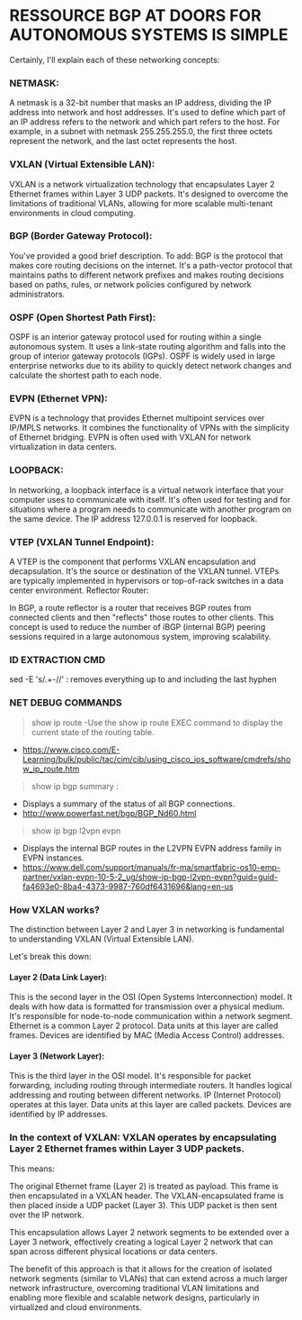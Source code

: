 # RESSOURCE BGP AT DOORS FOR AUTONOMOUS SYSTEMS IS SIMPLE

Certainly, I'll explain each of these networking concepts:

### NETMASK:
A netmask is a 32-bit number that masks an IP address, dividing the IP address into network and host addresses. It's used to define which part of an IP address refers to the network and which part refers to the host. For example, in a subnet with netmask 255.255.255.0, the first three octets represent the network, and the last octet represents the host.

### VXLAN (Virtual Extensible LAN):
VXLAN is a network virtualization technology that encapsulates Layer 2 Ethernet frames within Layer 3 UDP packets. It's designed to overcome the limitations of traditional VLANs, allowing for more scalable multi-tenant environments in cloud computing.

### BGP (Border Gateway Protocol):
You've provided a good brief description. To add: BGP is the protocol that makes core routing decisions on the internet. It's a path-vector protocol that maintains paths to different network prefixes and makes routing decisions based on paths, rules, or network policies configured by network administrators.

### OSPF (Open Shortest Path First):
OSPF is an interior gateway protocol used for routing within a single autonomous system. It uses a link-state routing algorithm and falls into the group of interior gateway protocols (IGPs). OSPF is widely used in large enterprise networks due to its ability to quickly detect network changes and calculate the shortest path to each node.

### EVPN (Ethernet VPN):
EVPN is a technology that provides Ethernet multipoint services over IP/MPLS networks. It combines the functionality of VPNs with the simplicity of Ethernet bridging. EVPN is often used with VXLAN for network virtualization in data centers.

### LOOPBACK:
In networking, a loopback interface is a virtual network interface that your computer uses to communicate with itself. It's often used for testing and for situations where a program needs to communicate with another program on the same device. The IP address 127.0.0.1 is reserved for loopback.

### VTEP (VXLAN Tunnel Endpoint):
A VTEP is the component that performs VXLAN encapsulation and decapsulation. It's the source or destination of the VXLAN tunnel. VTEPs are typically implemented in hypervisors or top-of-rack switches in a data center environment.
Reflector Router:

In BGP, a route reflector is a router that receives BGP routes from connected clients and then "reflects" those routes to other clients. This concept is used to reduce the number of iBGP (internal BGP) peering sessions required in a large autonomous system, improving scalability.

### ID EXTRACTION CMD
sed -E 's/.+-//' : removes everything up to and including the last hyphen


### NET DEBUG COMMANDS 
> show ip route
-Use the show ip route EXEC command to display the current state of the routing table.
- https://www.cisco.com/E-Learning/bulk/public/tac/cim/cib/using_cisco_ios_software/cmdrefs/show_ip_route.htm

> show ip bgp summary : 
- Displays a summary of the status of all BGP connections.
- http://www.powerfast.net/bgp/BGP_Nd60.html

> show ip bgp l2vpn evpn
- Displays the internal BGP routes in the L2VPN EVPN address family in EVPN instances.
- https://www.dell.com/support/manuals/fr-ma/smartfabric-os10-emp-partner/vxlan-evpn-10-5-2_ug/show-ip-bgp-l2vpn-evpn?guid=guid-fa4693e0-8ba4-4373-9987-760df6431696&lang=en-us

### How VXLAN works?

The distinction between Layer 2 and Layer 3 in networking is fundamental to understanding VXLAN (Virtual Extensible LAN). 

Let's break this down:

#### Layer 2 (Data Link Layer):

This is the second layer in the OSI (Open Systems Interconnection) model.
It deals with how data is formatted for transmission over a physical medium.
It's responsible for node-to-node communication within a network segment.
Ethernet is a common Layer 2 protocol.
Data units at this layer are called frames.
Devices are identified by MAC (Media Access Control) addresses.

#### Layer 3 (Network Layer):

This is the third layer in the OSI model.
It's responsible for packet forwarding, including routing through intermediate routers.
It handles logical addressing and routing between different networks.
IP (Internet Protocol) operates at this layer.
Data units at this layer are called packets.
Devices are identified by IP addresses.

### In the context of VXLAN: VXLAN operates by encapsulating Layer 2 Ethernet frames within Layer 3 UDP packets. 

This means:

The original Ethernet frame (Layer 2) is treated as payload.
This frame is then encapsulated in a VXLAN header.
The VXLAN-encapsulated frame is then placed inside a UDP packet (Layer 3).
This UDP packet is then sent over the IP network.

This encapsulation allows Layer 2 network segments to be extended over a Layer 3 network, effectively creating a logical Layer 2 network that can span across different physical locations or data centers.

The benefit of this approach is that it allows for the creation of isolated network segments (similar to VLANs) that can extend across a much larger network infrastructure, overcoming traditional VLAN limitations and enabling more flexible and scalable network designs, particularly in virtualized and cloud environments.
